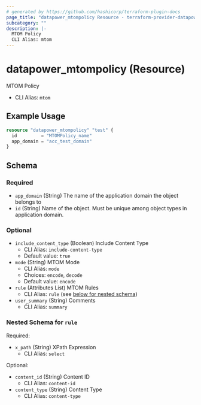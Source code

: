 ```yaml
---
# generated by https://github.com/hashicorp/terraform-plugin-docs
page_title: "datapower_mtompolicy Resource - terraform-provider-datapower"
subcategory: ""
description: |-
  MTOM Policy
  CLI Alias: mtom
---
```


# datapower_mtompolicy (Resource)

MTOM Policy
  - CLI Alias: `mtom`

## Example Usage

```terraform
resource "datapower_mtompolicy" "test" {
  id         = "MTOMPolicy_name"
  app_domain = "acc_test_domain"
}
```

<!-- schema generated by tfplugindocs -->
## Schema

### Required

- `app_domain` (String) The name of the application domain the object belongs to
- `id` (String) Name of the object. Must be unique among object types in application domain.

### Optional

- `include_content_type` (Boolean) Include Content Type
  - CLI Alias: `include-content-type`
  - Default value: `true`
- `mode` (String) MTOM Mode
  - CLI Alias: `mode`
  - Choices: `encode`, `decode`
  - Default value: `encode`
- `rule` (Attributes List) MTOM Rules
  - CLI Alias: `rule` (see [below for nested schema](#nestedatt--rule))
- `user_summary` (String) Comments
  - CLI Alias: `summary`

<a id="nestedatt--rule"></a>
### Nested Schema for `rule`

Required:

- `x_path` (String) XPath Expression
  - CLI Alias: `select`

Optional:

- `content_id` (String) Content ID
  - CLI Alias: `content-id`
- `content_type` (String) Content Type
  - CLI Alias: `content-type`

